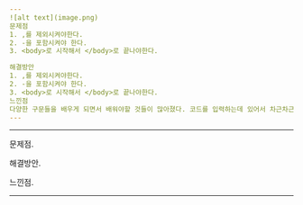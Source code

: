 ```yaml
---
![alt text](image.png)
문제점
1. ,를 제외시켜야한다.
2. -을 포함시켜야 한다.
3. <body>로 시작해서 </body>로 끝나야한다.

해결방안
1. ,를 제외시켜야한다.
2. -을 포함시켜야 한다.
3. <body>로 시작해서 </body>로 끝나야한다.
느낀점
다양한 구문들을 배우게 되면서 배워야할 것들이 많아졌다. 코드를 입력하는데 있어서 차근차근 입력해야 될 필요가 느껴진다.
---
```

---
문제점.


해결방안.


느낀점.


---
